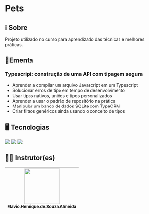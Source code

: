 # Pets

## ℹ️ Sobre

<p>Projeto utilizado no curso para aprendizado das técnicas e melhores práticas.</p>

## 📘Ementa

### Typescript: construção de uma API com tipagem segura

- Aprender a compilar um arquivo Javascript em um Typescript
- Solucionar erros de tipo em tempo de desenvolvimento
- Usar tipos nativos, uniões e tipos personalizados
- Aprender a usar o padrão de repositório na prática
- Manipular um banco de dados SQLite com TypeORM
- Criar filtros genéricos ainda usando o conceito de tipos

## 🖥️ Tecnologias

<div>
  <img src="https://img.shields.io/badge/HTML-%23E34F26.svg?logo=html5&logoColor=white">
  <img src="https://img.shields.io/badge/CSS-1572B6?logo=css3&logoColor=fff">
  <img src="https://img.shields.io/badge/TypeScript-3178C6?logo=typescript&logoColor=fff">
</div>

## 🧑‍🏫 Instrutor(es)

| [<img loading="lazy" src="https://avatars.githubusercontent.com/u/21970707?v=4" width=115><br><sub>Flavio Henrique de Souza Almeida</sub>](https://github.com/EmersonLaranja) |
| :-------------------------------------------------------------------------------------------------------------------------------------------------------------------------------------------------------------------------------------------------------------------------------------------------------------------------------------------: |
